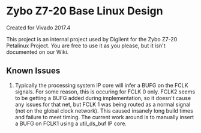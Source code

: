 # Zybo Z7-20 Base Linux Design
Created for Vivado 2017.4

This project is an internal project used by Digilent for the Zybo Z7-20 
Petalinux Project. You are free to use it as you please, but it isn't 
documented on our Wiki.

## Known Issues

1. Typically the processing system IP core will infer a BUFG on the FCLK signals. For some reason, this is occuring for FCLK 0 only.
   FCLK2 seems to be getting a BUFG added during implementation, so it doesn't cause any issues for that net, but FCLK 1 was being
   routed as a normal signal (not on the global clock network). This caused insanely long build times and failure to meet timing. The
   current work around is to manually insert a BUFG on FCLK1 using a util_ds_buf IP core.

